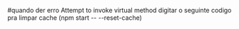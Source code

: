 #quando der erro Attempt to invoke virtual method
digitar o seguinte codigo pra limpar cache (npm start -- --reset-cache)
